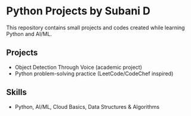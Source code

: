 # Python Projects by Subani D

This repository contains small projects and codes created while learning Python and AI/ML.

## Projects
- Object Detection Through Voice (academic project)
- Python problem-solving practice (LeetCode/CodeChef inspired)

## Skills
- Python, AI/ML, Cloud Basics, Data Structures & Algorithms
